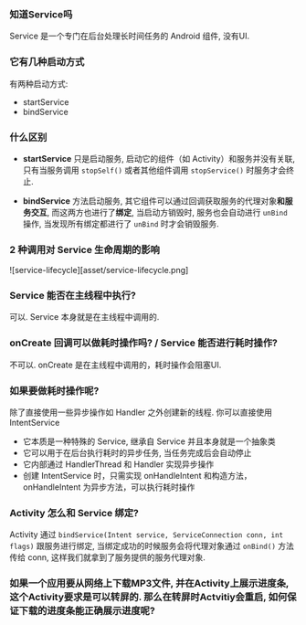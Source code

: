 ### 知道Service吗

Service 是一个专门在后台处理长时间任务的 Android 组件, 没有UI.

### 它有几种启动方式

有两种启动方式:

* startService
* bindService

### 什么区别

* **startService** 只是启动服务, 启动它的组件（如 Activity）和服务并没有关联, 只有当服务调用 `stopSelf()` 或者其他组件调用 `stopService()` 时服务才会终止.

* **bindService** 方法启动服务, 其它组件可以通过回调获取服务的代理对象**和服务交互**, 而这两方也进行了**绑定**, 当启动方销毁时, 服务也会自动进行 `unBind` 操作, 当发现所有绑定都进行了 `unBind` 时才会销毁服务.

### 2 种调用对 Service 生命周期的影响

![service-lifecycle][asset/service-lifecycle.png]

### Service 能否在主线程中执行?

可以. Service 本身就是在主线程中调用的.

### onCreate 回调可以做耗时操作吗? / Service 能否进行耗时操作?

不可以. onCreate 是在主线程中调用的，耗时操作会阻塞UI.

### 如果要做耗时操作呢?

除了直接使用一些异步操作如 Handler 之外创建新的线程. 你可以直接使用 IntentService

* 它本质是一种特殊的 Service, 继承自 Service 并且本身就是一个抽象类
* 它可以用于在后台执行耗时的异步任务, 当任务完成后会自动停止
* 它内部通过 HandlerThread 和 Handler 实现异步操作
* 创建 IntentService 时，只需实现 onHandleIntent 和构造方法，onHandleIntent 为异步方法，可以执行耗时操作

### Activity 怎么和 Service 绑定?

Activity 通过 `bindService(Intent service, ServiceConnection conn, int flags)` 跟服务进行绑定, 当绑定成功的时候服务会将代理对象通过  `onBind()` 方法传给 conn, 这样我们就拿到了服务提供的服务代理对象.

### 如果一个应用要从网络上下载MP3文件, 并在Activity上展示进度条, 这个Activity要求是可以转屏的. 那么在转屏时Actvitiy会重启, 如何保证下载的进度条能正确展示进度呢?